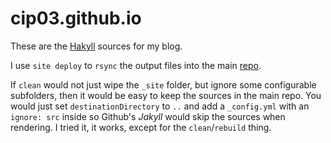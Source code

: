 cip03.github.io
==============

These are the [Hakyll][hakyll] sources for my blog.

I use `site deploy` to `rsync` the output files into the main [repo][repo].

If `clean` would not just wipe the `_site` folder, but ignore some configurable
subfolders, then it would be easy to keep the sources in the main repo.
You would just set `destinationDirectory` to `..` and add a `_config.yml`
with an `ignore: src` inside so Github's *Jakyll* would skip the sources when rendering.
I tried it, it works, except for the `clean`/`rebuild` thing.

[repo]: https://github.com/cip03/cip03.github.io "cip03.github.io"
[hakyll]: http://jaspervdj.be/hakyll "Hakyll website"
